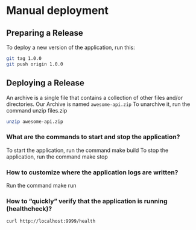 # Manual deployment

## Preparing a Release
To deploy a new version of the application, run this:

```bash
git tag 1.0.0
git push origin 1.0.0
```

## Deploying a Release

An archive is a single file that contains a collection of other files and/or directories.
Our Archive is named `awesome-api.zip`
To unarchive it, run the command unzip files.zip
```bash
unzip awesome-api.zip
```

### What are the commands to start and stop the application?

To start the application, run the command make build
To stop the application, run the command make stop

### How to customize where the application logs are written?

Run the command make run

### How to “quickly” verify that the application is running (healthcheck)?

`curl http://localhost:9999/health`
